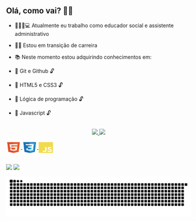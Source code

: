 ## Olá, como vai? 👋🏾


- 👨🏾‍💼💻 Atualmente eu trabalho como educador social e assistente administrativo
- 🤞🏾 Estou em transição de carreira

- 📚 Neste momento estou adquirindo conhecimentos em:


- 📝 Git e Github 🔓    
- 📝 HTML5 e CSS3 🔓
- 📝 Lógica de programação 🔓    
- 📝 Javascript 🔓

##

<div align="center">
  <a href="https://github.com/cleitonds">
  <img height="150em" src="https://github-readme-stats.vercel.app/api?username=cleitonds&show_icons=true&theme=highcontrast&include_all_commits=true&count_private=true"/>
  <img height="150em" src="https://github-readme-stats.vercel.app/api/top-langs/?username=cleitonds&layout=compact&langs_count=7&theme=highcontrast"/>
</div>
  
  <div style="display: inline_block"><br>
    <img align="center" height="30" width="40" src="https://raw.githubusercontent.com/devicons/devicon/master/icons/html5/html5-original.svg">
    <img align="center" height="30" width="40" src="https://raw.githubusercontent.com/devicons/devicon/master/icons/css3/css3-original.svg">
    <img align="center" height="30" width="40" src="https://raw.githubusercontent.com/devicons/devicon/master/icons/javascript/javascript-plain.svg">
    
    
  </div>
  
  ##
  
  <div> 
    <a href="https://instagram.com/_cleitonds" target="_blank"><img src="https://img.shields.io/badge/-Instagram-%23E4405F?style=for-the-badge&logo=instagram&logoColor=white" target="_blank"></a>
    <a href = "mailto:cleitoonsccp@gmail.com"><img src="https://img.shields.io/badge/Gmail-D14836?style=for-the-badge&logo=gmail&logoColor=white" target="_blank"></a>
    
  
   </div>
  
   ![Snake animation](https://github.com/cleitonds/cleitonds/blob/output/github-contribution-grid-snake.svg)
 

